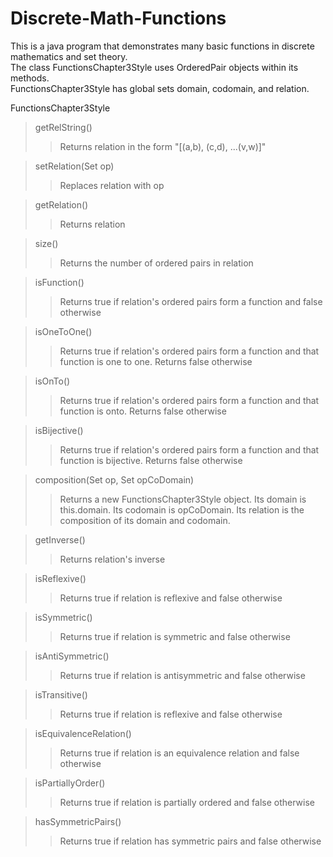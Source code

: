 # Discrete-Math-Functions
This is a java program that demonstrates many basic functions in discrete mathematics and set theory.  
The class FunctionsChapter3Style uses OrderedPair objects within its methods.  
FunctionsChapter3Style has global sets domain, codomain, and relation.  

FunctionsChapter3Style  
>getRelString()  
>>Returns relation in the form "[(a,b), (c,d), ...(v,w)]"

>setRelation(Set<OrderedPair> op)  
>>Replaces relation with op  

>getRelation()  
>>Returns relation

>size()
>>Returns the number of ordered pairs in relation

>isFunction()
>>Returns true if relation's ordered pairs form a function and false otherwise

>isOneToOne()
>>Returns true if relation's ordered pairs form a function and that function is one to one. Returns false otherwise

>isOnTo()
>>Returns true if relation's ordered pairs form a function and that function is onto. Returns false otherwise

>isBijective()
>>Returns true if relation's ordered pairs form a function and that function is bijective. Returns false otherwise

>composition(Set<OrderedPair> op, Set<String> opCoDomain)
>>Returns a new FunctionsChapter3Style object. Its domain is this.domain. Its codomain is opCoDomain. Its relation is the composition of its domain and codomain.

>getInverse()
>>Returns relation's inverse

>isReflexive()
>>Returns true if relation is reflexive and false otherwise

>isSymmetric()
>>Returns true if relation is symmetric and false otherwise

>isAntiSymmetric()
>>Returns true if relation is antisymmetric and false otherwise

>isTransitive()
>>Returns true if relation is reflexive and false otherwise

>isEquivalenceRelation()
>>Returns true if relation is an equivalence relation and false otherwise

>isPartiallyOrder()
>>Returns true if relation is partially ordered and false otherwise

>hasSymmetricPairs()
>>Returns true if relation has symmetric pairs and false otherwise
